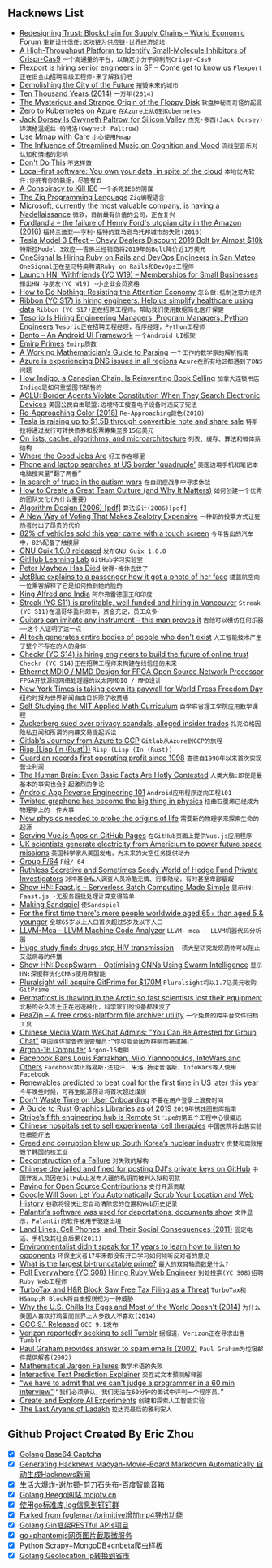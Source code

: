 ## Hacknews List


- [Redesigning Trust: Blockchain for Supply Chains – World Economic Forum](https://www.weforum.org/projects/redesigning-trust)  `重新设计信任:区块链为供应链-世界经济论坛`
- [A High-Throughput Platform to Identify Small-Molecule Inhibitors of Crispr-Cas9](https://www.cell.com/cell/fulltext/S0092-8674(19)30395-2)  `一个高通量的平台，以确定小分子抑制剂Crispr-Cas9`
- [Flexport is hiring senior engineers in SF – Come get to know us](https://ttastechforgood.splashthat.com/)  `Flexport正在旧金山招聘高级工程师-来了解我们吧`
- [Demolishing the City of the Future](https://tribunemag.co.uk/2019/04/demolishing-the-city-of-the-future)  `摧毁未来的城市`
- [Ten Thousand Years (2014)](https://99percentinvisible.org/episode/ten-thousand-years/)  `一万年(2014)`
- [The Mysterious and Strange Origin of the Floppy Disk](https://www.backupassist.com/blog/news/the-mysterious-and-strange-origin-of-the-floppy-disk/)  `软盘神秘而奇怪的起源`
- [Zero to Kubernetes on Azure](https://idursun.com/posts/zero_to_kubernetes/)  `在Azure上从0到Kubernetes`
- [Jack Dorsey Is Gwyneth Paltrow for Silicon Valley](https://www.nytimes.com/2019/05/02/fashion/jack-dorsey-influencer.html)  `杰克·多西(Jack Dorsey)饰演格温妮丝·帕特洛(Gwyneth Paltrow)`
- [Use Mmap with Care](https://www.sublimetext.com/blog/articles/use-mmap-with-care)  `小心使用Mmap`
- [The Influence of Streamlined Music on Cognition and Mood](https://arxiv.org/abs/1610.04255)  `流线型音乐对认知和情绪的影响`
- [Don&#39;t Do This](https://wiki.postgresql.org/wiki/Don%27t_Do_This)  `不这样做`
- [Local-first software: You own your data, in spite of the cloud](https://www.inkandswitch.com/local-first.html)  `本地优先软件:你拥有你的数据，尽管有云`
- [A Conspiracy to Kill IE6](http://blog.chriszacharias.com/a-conspiracy-to-kill-ie6)  `一个杀死IE6的阴谋`
- [The Zig Programming Language](https://ziglang.org/)  `Zig编程语言`
- [Microsoft, currently the most valuable company, is having a Nadellaissance](https://www.bloomberg.com/news/features/2019-05-02/satya-nadella-remade-microsoft-as-world-s-most-valuable-company)  `微软，目前最有价值的公司，正在复兴`
- [Fordlandia – the failure of Henry Ford&#39;s utopian city in the Amazon (2016)](https://www.theguardian.com/cities/2016/aug/19/lost-cities-10-fordlandia-failure-henry-ford-amazon)  `福特兰迪亚——亨利·福特的亚马逊乌托邦城市的失败(2016)`
- [Tesla Model 3 Effect – Chevy Dealers Discount 2019 Bolt by Almost $10k](https://www.torquenews.com/1083/tesla-model-3-effect-chevy-dealers-discount-2019-bolt-electric-vehicles-almost-10000-race-bottom-market)  `特斯拉Model 3效应——雪佛兰经销商将2019年的Bolt降价近1万美元`
- [OneSignal Is Hiring Ruby on Rails and DevOps Engineers in San Mateo](https://onesignal.com/careers)  `OneSignal正在圣马特奥聘请Ruby on Rails和DevOps工程师`
- [Launch HN: Withfriends (YC W19) – Memberships for Small Businesses](item?id=19810092)  `推出HN:与朋友(YC W19) -小企业会员资格`
- [How to Do Nothing: Resisting the Attention Economy](https://www.nytimes.com/2019/04/30/books/review/jenny-odell-how-to-do-nothing.html)  `怎么做:抵制注意力经济`
- [Ribbon (YC S17) is hiring engineers. Help us simplify healthcare using data](https://www.ribbonhealth.com/careers/)  `Ribbon (YC S17)正在招聘工程师。帮助我们使用数据简化医疗保健`
- [Tesorio Is Hiring Engineering Managers, Program Managers, Python Engineers](https://www.tesorio.com/careers/)  `Tesorio正在招聘工程经理，程序经理，Python工程师`
- [Bento – An Android UI Framework](https://engineeringblog.yelp.com/2019/05/introducing-bento.html)  `一个Android UI框架`
- [Emirp Primes](https://en.wikipedia.org/wiki/Emirp)  `Emirp质数`
- [A Working Mathematician’s Guide to Parsing](https://jeremykun.com/2019/04/20/a-working-mathematicians-guide-to-parsing/)  `一个工作的数学家的解析指南`
- [Azure is experiencing DNS issues in all regions](item?id=19812919)  `Azure在所有地区都遇到了DNS问题`
- [How Indigo, a Canadian Chain, Is Reinventing Book Selling](https://www.nytimes.com/2019/05/01/books/booksupdate/indigo-books-canadian-chain.html)  `加拿大连锁书店Indigo是如何重塑图书销售的`
- [ACLU: Border Agents Violate Constitution When They Search Electronic Devices](https://www.npr.org/2019/05/02/719337356/aclu-border-agents-violate-constitution-when-they-search-electronic-devices)  `美国公民自由联盟:边境特工搜查电子设备时违反了宪法`
- [Re-Approaching Color (2018)](https://design.lyft.com/re-approaching-color-9e604ba22c88)  `Re-Approaching颜色(2018)`
- [Tesla is raising up to $1.5B through convertible note and share sale](https://techcrunch.com/2019/05/02/tesla-1-5-billion/)  `特斯拉将通过发行可转换债券和股票筹集至多15亿美元`
- [On lists, cache, algorithms, and microarchitecture](https://pdziepak.github.io/2019/05/02/on-lists-cache-algorithms-and-microarchitecture/)  `列表、缓存、算法和微体系结构`
- [Where the Good Jobs Are](https://www.nytimes.com/2019/05/02/business/economy/good-jobs-no-college-degrees.html)  `好工作在哪里`
- [Phone and laptop searches at US border &#39;quadruple&#39;](https://www.bbc.com/news/technology-48118558)  `美国边境手机和笔记本电脑搜索量“翻了两番”`
- [In search of truce in the autism wars](https://www.spectrumnews.org/features/deep-dive/search-truce-autism-wars/)  `在自闭症战争中寻求休战`
- [How to Create a Great Team Culture (and Why It Matters)](https://queue.acm.org/detail.cfm?id=3323993)  `如何创建一个优秀的团队文化(为什么重要)`
- [Algorithm Design (2006) [pdf]](http://www.cs.sjtu.edu.cn/~jiangli/teaching/CS222/files/materials/Algorithm%20Design.pdf)  `算法设计(2006)[pdf]`
- [A New Way of Voting That Makes Zealotry Expensive](https://www.bloomberg.com/news/articles/2019-05-01/a-new-way-of-voting-that-makes-zealotry-expensive)  `一种新的投票方式让狂热者付出了昂贵的代价`
- [82% of vehicles sold this year came with a touch screen](https://www.marketwatch.com/story/teslas-infotainment-dashboard-screen-tops-consumer-reports-ratings-2019-05-01)  `今年售出的汽车中，82%配备了触摸屏`
- [GNU Guix 1.0.0 released](https://www.gnu.org/software/guix/blog/2019/gnu-guix-1.0.0-released/)  `发布GNU Guix 1.0.0`
- [GitHub Learning Lab](https://lab.github.com/)  `GitHub学习实验室`
- [Peter Mayhew Has Died](https://www.bbc.co.uk/news/entertainment-arts-48142765)  `彼得·梅休去世了`
- [JetBlue explains to a passenger how it got a photo of her face](https://boingboing.net/2019/04/23/in-this-twitter-exchange-jetb.html)  `捷蓝航空向一位乘客解释了它是如何拍到她的脸的`
- [King Alfred and India](https://www.caitlingreen.org/2019/04/king-alfred-and-india.html)  `阿尔弗雷德国王和印度`
- [Streak (YC S11) is profitable, well funded and hiring in Vancouver](https://www.streak.com/offices/vancouver)  `Streak (YC S11)在温哥华盈利颇丰，资金充足，员工众多`
- [Guitars can imitate any instrument – this man proves it](https://www.cbc.ca/music/guitars-can-imitate-any-instrument-this-man-proves-it-1.5120344)  `吉他可以模仿任何乐器——这个人证明了这一点`
- [AI tech generates entire bodies of people who don&#39;t exist](https://www.ctvnews.ca/sci-tech/ai-tech-generates-entire-bodies-of-people-who-don-t-exist-1.4405165)  `人工智能技术产生了整个不存在的人的身体`
- [Checkr (YC S14) is hiring engineers to build the future of online trust](http://grnh.se/gxdah31)  `Checkr (YC S14)正在招聘工程师来构建在线信任的未来`
- [Ethernet MDIO / MMD Design for FPGA Open Source Network Processor](https://mindchasers.com/dev/hw-mdio)  `FPGA开放源码网络处理器的以太网MDIO / MMD设计`
- [New York Times is taking down its paywall for World Press Freedom Day](https://www.nytimes.com/2019/05/02/reader-center/world-press-freedom-day.html)  `纽约时报为世界新闻自由日拆除了收费墙`
- [Self Studying the MIT Applied Math Curriculum](https://www.harshsikka.me/self-studying-the-mit-applied-math-curriculum/)  `自学麻省理工学院应用数学课程`
- [Zuckerberg sued over privacy scandals, alleged insider trades](https://news.bloomberglaw.com/securities-law/facebooks-zuckerberg-sued-over-scandals-alleged-insider-trades)  `扎克伯格因隐私丑闻和所谓的内幕交易提起诉讼`
- [Gitlab&#39;s Journey from Azure to GCP](https://about.gitlab.com/2019/05/02/gitlab-journey-from-azure-to-gcp/)  `Gitlab从Azure到GCP的旅程`
- [Risp (Lisp (In (Rust)))](https://m.stopa.io/risp-lisp-in-rust-90a0dad5b116)  `Risp (Lisp (In (Rust))`
- [Guardian records first operating profit since 1998](https://www.bbc.co.uk/news/entertainment-arts-48111464)  `嘉德自1998年以来首次实现营业利润`
- [The Human Brain: Even Basic Facts Are Hotly Contested](https://mindmatters.ai/2019/04/the-human-brain-even-basic-facts-are-hotly-contested/)  `人类大脑:即使是最基本的事实也会引起激烈的争论`
- [Android App Reverse Engineering 101](https://maddiestone.github.io/AndroidAppRE/)  `Android应用程序逆向工程101`
- [Twisted graphene has become the big thing in physics](https://www.quantamagazine.org/how-twisted-graphene-became-the-big-thing-in-physics-20190430/)  `扭曲石墨烯已经成为物理学上的一件大事`
- [New physics needed to probe the origins of life](https://www.nature.com/articles/d41586-019-01318-z)  `需要新的物理学来探索生命的起源`
- [Serving Vue.js Apps on GitHub Pages](https://blog.usmanity.com/serving-vue-js-apps-on-github-pages/)  `在GitHub页面上提供Vue.js应用程序`
- [UK scientists generate electricity from Americium to power future space missions](https://www.nnl.co.uk/2019/05/uk-scientists-generate-electricity-from-rare-element-to-power-future-space-missions/)  `英国科学家从美国发电，为未来的太空任务提供动力`
- [Group F/64](https://en.wikipedia.org/wiki/Group_f/64)  `F组/ 64`
- [Ruthless Secretive and Sometimes Seedy World of Hedge Fund Private Investigators](https://www.institutionalinvestor.com/article/b1f6yg8n93jyfh/The-Ruthless-Secretive-and-Sometimes-Seedy-World-of-Hedge-Fund-Private-Investigators)  `对冲基金私人调查人员冷酷无情、行事隐秘，有时甚至卑鄙龌龊`
- [Show HN: Faast.js – Serverless Batch Computing Made Simple](https://faastjs.org)  `显示HN: Faast.js -无服务器批处理计算变得简单`
- [Making Sandspiel](https://maxbittker.com/making-sandspiel)  `使Sandspiel`
- [For the first time there&#39;s more people worldwide aged 65&#43; than aged 5 &amp; younger](https://reason.com/2019/05/01/this-one-chart-about-global-aging-changes-everything/)  `全球65岁以上人口首次超过5岁及以下人口`
- [LLVM-Mca – LLVM Machine Code Analyzer](https://llvm.org/docs/CommandGuide/llvm-mca.html)  `LLVM- mca - LLVM机器代码分析器`
- [Huge study finds drugs stop HIV transmission](https://www.theguardian.com/society/2019/may/02/end-to-aids-in-sight-as-huge-study-finds-drugs-stop-hiv-transmission)  `一项大型研究发现药物可以阻止艾滋病毒的传播`
- [Show HN: DeepSwarm - Optimising CNNs Using Swarm Intelligence](https://github.com/Pattio/DeepSwarm)  `显示HN:深度群优化CNNs使用群智能`
- [Pluralsight will acquire GitPrime for $170M](https://techcrunch.com/2019/05/01/pluralsight-will-acquire-gitprime-for-170m/)  `Pluralsight将以1.7亿美元收购GitPrime`
- [Permafrost is thawing in the Arctic so fast scientists lost their equipment](https://www.cbc.ca/news/technology/permafrost-melting-1.5119767)  `北极的永久冻土正在迅速融化，科学家们的设备都快没了`
- [PeaZip – A free cross-platform file archiver utility](http://www.peazip.org/peazip-free-archiver.html)  `一个免费的跨平台文件归档工具`
- [Chinese Media Warn WeChat Admins: &#34;You Can Be Arrested for Group Chat&#34;](https://www.whatsonweibo.com/chinese-media-warn-wechat-group-admins-you-can-be-arrested-for-what-happens-in-your-group-chat/)  `中国媒体警告微信管理员:“你可能会因为群聊而被逮捕。”`
- [Argon-16 Computer](http://www.computer-museum.ru/english/argon16.htm)  `Argon-16电脑`
- [Facebook Bans Louis Farrakhan, Milo Yiannopoulos, InfoWars and Others](https://edition.cnn.com/2019/05/02/tech/facebook-ban-louis-farrakhan-infowars-alex-jones-milo-laura-loomer/index.html)  `Facebook禁止路易斯·法拉汗、米洛·扬诺普洛斯、InfoWars等人使用Facebook`
- [Renewables predicted to beat coal for the first time in US later this year](https://qz.com/1610977/solar-wind-plus-other-renewables-beat-coal-for-first-time-in-us/)  `今年晚些时候，可再生能源预计将首次超过煤炭`
- [Don&#39;t Waste Time on User Onboarding](https://greaterdanorequalto.com/dont-waste-time-on-onboarding/)  `不要在用户登录上浪费时间`
- [A Guide to Rust Graphics Libraries as of 2019](https://wiki.alopex.li/AGuideToRustGraphicsLibraries2019)  `2019年锈蚀图形库指南`
- [Stripe’s fifth engineering hub is Remote](https://stripe.com/blog/remote-hub)  `Stripe的第五个工程中心很偏远`
- [Chinese hospitals set to sell experimental cell therapies](https://www.nature.com/articles/d41586-019-01161-2)  `中国医院将出售实验性细胞疗法`
- [Greed and corruption blew up South Korea’s nuclear industry](https://www.technologyreview.com/s/613325/how-greed-and-corruption-blew-up-south-koreas-nuclear-industry/)  `贪婪和腐败摧毁了韩国的核工业`
- [Deconstruction of a Failure](https://mrcote.info/blog/2019/04/30/deconstruction-of-a-failure/)  `对失败的解构`
- [Chinese dev jailed and fined for posting DJI&#39;s private keys on GitHub](https://www.theregister.co.uk/2019/04/30/dji_dev_jailed_fined_leaking_aes_ssl_keys_github/)  `中国开发人员因在GitHub上发布大疆的私钥而被判入狱和罚款`
- [Paying for Open Source Contributions](https://formidable.com/blog/2019/sauce-program/)  `支付开源贡献`
- [Google Will Soon Let You Automatically Scrub Your Location and Web History](https://www.buzzfeednews.com/article/pranavdixit/google-will-soon-let-you-automatically-scrub-your-location)  `谷歌将很快让您自动清除您的位置和Web历史记录`
- [Palantir’s software was used for deportations, documents show](https://techcrunch.com/2019/05/03/palantirs-software-was-used-for-deportations-documents-show/)  `文件显示，Palantir的软件被用于驱逐出境`
- [Land Lines, Cell Phones, and Their Social Consequences (2011)](https://thefrailestthing.com/2011/09/20/landlines-cell-phones-and-their-social-consequences/)  `固定电话、手机及其社会后果(2011)`
- [Environmentalist didn&#39;t speak for 17 years to learn how to listen to opponents](https://www.cbc.ca/radio/outintheopen/breaking-silence-1.4526352/this-environmentalist-didn-t-speak-for-17-years-to-learn-how-to-listen-to-his-opponents-1.4527401)  `环保主义者17年来都没有开口学习如何倾听反对者的意见`
- [What is the largest bi-truncatable prime?](https://www.primepuzzles.net/puzzles/puzz_950.htm)  `最大的双耳轴质数是什么?`
- [Poll Everywhere (YC S08) Hiring Ruby Web Engineer](https://www.polleverywhere.com/jobs#backend-engineer)  `到处投票(YC S08)招聘Ruby Web工程师`
- [TurboTax and H&amp;R Block Saw Free Tax Filing as a Threat](https://www.propublica.org/article/intuit-turbotax-h-r-block-gutted-free-tax-filing-internal-memo)  `TurboTax和H&amp;R Block将自由报税视为一种威胁`
- [Why the U.S. Chills Its Eggs and Most of the World Doesn&#39;t (2014)](https://www.npr.org/sections/thesalt/2014/09/11/336330502/why-the-u-s-chills-its-eggs-and-most-of-the-world-doesnt)  `为什么美国人喜欢打鸡蛋而世界上大多数人不喜欢(2014)`
- [GCC 9.1 Released](https://gcc.gnu.org/ml/gcc/2019-05/msg00024.html)  `GCC 9.1发布`
- [Verizon reportedly seeking to sell Tumblr](https://techcrunch.com/2019/05/02/verizon-reportedly-seeking-to-sell-tumblr/)  `据报道，Verizon正在寻求出售Tumblr`
- [Paul Graham provides answer to spam emails (2002)](https://www.infoworld.com/article/2674702/techology-business-paul-graham-provides-stunning-answer-to-spam-e-mails.html)  `Paul Graham为垃圾邮件提供解答(2002)`
- [Mathematical Jargon Failures](https://blog.plover.com/lang/math-jargon-failures.html)  `数学术语的失败`
- [Interactive Text Prediction Explainer](https://pudding.cool/2019/04/text-prediction/)  `交互式文本预测解释器`
- [“we have to admit that we can&#39;t judge a programmer in a 60 min interview”](https://www.linkedin.com/feed/update/urn:li:activity:6528766848526278657)  `“我们必须承认，我们无法在60分钟的面试中评判一个程序员。”`
- [Create and Explore AI Experiments](https://docs.microsoft.com/en-us/azure/machine-learning/service/how-to-create-portal-experiments)  `创建和探索人工智能实验`
- [The Last Aryans of Ladakh](http://www.bbc.com/travel/story/20190502-is-this-the-last-of-the-aryans)  `拉达克最后的雅利安人`

## Github Project Created By Eric Zhou

- [x] [Golang Base64 Captcha](https://github.com/mojocn/base64Captcha)
- [x] [Generating Hacknews Maoyan-Movie-Board Markdown Automatically 自动生成Hacknews新闻](https://github.com/dejavuzhou/md-genie)
- [x] [生活大爆炸-谢尔顿-剪刀石头布-百度智能音箱](https://github.com/mojocn/dueros-bang-game)
- [x] [Golang Beego网站 mojotv.cn](https://github.com/mojocn/www.mojotv.cn)
- [x] [使用go标准库,log信息到钉钉群](https://github.com/mojocn/dooger)
- [x] [Forked from fogleman/primitive增加mp4导出功能](https://github.com/mojocn/primitive)
- [x] [Golang Gin框架RESTful APIs项目](https://github.com/JJJJJJJerk/ezier-golang-web-api-framework)
- [x] [go+phantomjs网页图片截取微服务](https://github.com/mojocn/screen_shot)
- [x] [Python Scrapy+MongoDB+cnbeta爬虫样板](https://github.com/mojocn/scrapy_mongodb_boilerplate_cnbeta)
- [x] [Golang Geolocation Ip转换到省市](https://github.com/mojocn/ip2location)